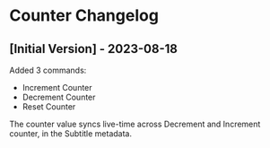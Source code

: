 # Counter Changelog

## [Initial Version] - 2023-08-18

Added 3 commands:
- Increment Counter
- Decrement Counter
- Reset Counter

The counter value syncs live-time across Decrement and Increment counter, in the Subtitle metadata.